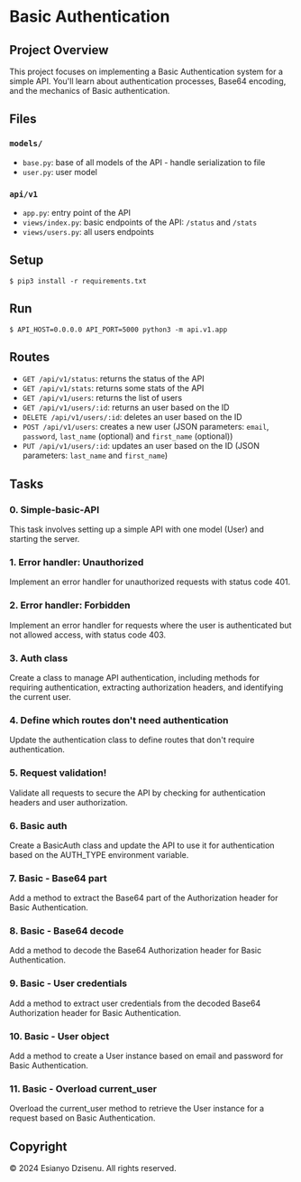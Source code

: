 # Basic Authentication

## Project Overview
This project focuses on implementing a Basic Authentication system for a simple API. You'll learn about authentication processes, Base64 encoding, and the mechanics of Basic authentication.

## Files

### `models/`

- `base.py`: base of all models of the API - handle serialization to file
- `user.py`: user model

### `api/v1`

- `app.py`: entry point of the API
- `views/index.py`: basic endpoints of the API: `/status` and `/stats`
- `views/users.py`: all users endpoints


## Setup

```
$ pip3 install -r requirements.txt
```


## Run

```
$ API_HOST=0.0.0.0 API_PORT=5000 python3 -m api.v1.app
```


## Routes

- `GET /api/v1/status`: returns the status of the API
- `GET /api/v1/stats`: returns some stats of the API
- `GET /api/v1/users`: returns the list of users
- `GET /api/v1/users/:id`: returns an user based on the ID
- `DELETE /api/v1/users/:id`: deletes an user based on the ID
- `POST /api/v1/users`: creates a new user (JSON parameters: `email`, `password`, `last_name` (optional) and `first_name` (optional))
- `PUT /api/v1/users/:id`: updates an user based on the ID (JSON parameters: `last_name` and `first_name`)

## Tasks
### 0. Simple-basic-API
This task involves setting up a simple API with one model (User) and starting the server.

### 1. Error handler: Unauthorized
Implement an error handler for unauthorized requests with status code 401.

### 2. Error handler: Forbidden
Implement an error handler for requests where the user is authenticated but not allowed access, with status code 403.

### 3. Auth class
Create a class to manage API authentication, including methods for requiring authentication, extracting authorization headers, and identifying the current user.

### 4. Define which routes don't need authentication
Update the authentication class to define routes that don't require authentication.

### 5. Request validation!
Validate all requests to secure the API by checking for authentication headers and user authorization.

### 6. Basic auth
Create a BasicAuth class and update the API to use it for authentication based on the AUTH_TYPE environment variable.

### 7. Basic - Base64 part
Add a method to extract the Base64 part of the Authorization header for Basic Authentication.

### 8. Basic - Base64 decode
Add a method to decode the Base64 Authorization header for Basic Authentication.

### 9. Basic - User credentials
Add a method to extract user credentials from the decoded Base64 Authorization header for Basic Authentication.

### 10. Basic - User object
Add a method to create a User instance based on email and password for Basic Authentication.

### 11. Basic - Overload current_user
Overload the current_user method to retrieve the User instance for a request based on Basic Authentication.

## Copyright
© 2024 Esianyo Dzisenu. All rights reserved.
